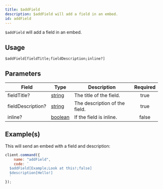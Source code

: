 ```yaml
---
title: $addField
description: $addField will add a field in an embed.
id: addField
---
```


`$addField` will add a field in an embed.

## Usage

```aoi
$addField[fieldTitle;fieldDescription;inline?]
```

## Parameters

| Field             | Type                                                                                                | Description                   | Required |
| ----------------- | --------------------------------------------------------------------------------------------------- | ----------------------------- | :------: |
| fieldTitle?       | [string](https://developer.mozilla.org/en-US/docs/Web/JavaScript/Reference/Global_Objects/String)   | The title of the field.       |   true   |
| fieldDescription? | [string](https://developer.mozilla.org/en-US/docs/Web/JavaScript/Reference/Global_Objects/String)   | The description of the field. |   true   |
| inline?           | [boolean](https://developer.mozilla.org/en-US/docs/Web/JavaScript/Reference/Global_Objects/Boolean) | If the field is inline.       |  false   |

## Example(s)

This will send an embed with a field and description:

```javascript
client.command({
    name: "addField",
    code: `
  $addField[Example;Look at this!;false]
  $description[Hello!]
  `
});
```
